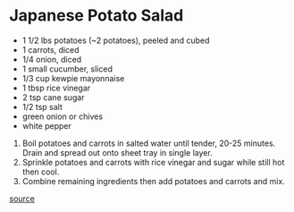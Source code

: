 # Japanese Potato Salad


* 1 1/2 lbs potatoes (~2 potatoes), peeled and cubed
* 1 carrots, diced
* 1/4 onion, diced
* 1 small cucumber, sliced
* 1/3 cup kewpie mayonnaise
* 1 tbsp rice vinegar
* 2 tsp cane sugar
* 1/2 tsp salt
* green onion or chives
* white pepper

1. Boil potatoes and carrots in salted water until tender, 20-25 minutes. Drain and spread out onto sheet tray in single layer.
1. Sprinkle potatoes and carrots with rice vinegar and sugar while still hot then cool.
1. Combine remaining ingredients then add potatoes and carrots and mix.

[source](https://norecipes.com/japanese-potato-salad/)
